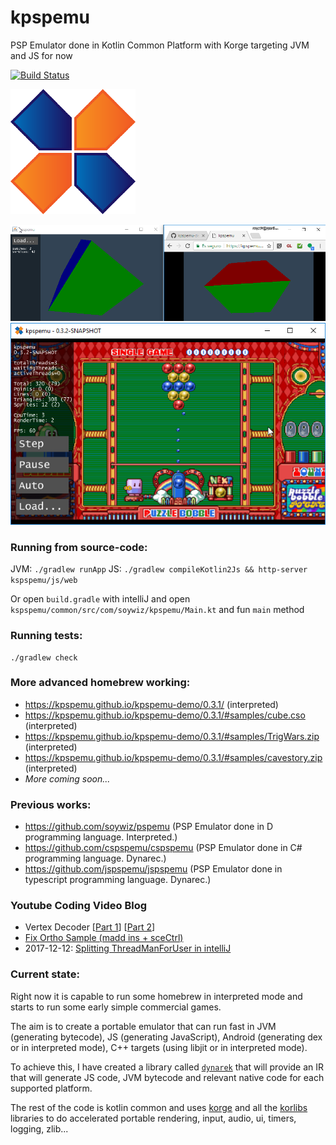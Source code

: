 # kpspemu

PSP Emulator done in Kotlin Common Platform with Korge targeting JVM and JS for now

[![Build Status](https://travis-ci.org/kpspemu/kpspemu.svg?branch=master)](https://travis-ci.org/kpspemu/kpspemu)

![](/docs/kpspemu-logo-200x200.png)

[![](/docs/cube.png)](https://kpspemu.github.io/kpspemu-demo/cube/)
[![](/docs/0.3.2-SNAPSHOT-JVM.png)](https://kpspemu.github.io/kpspemu-demo/0.3.2/)

### Running from source-code:

JVM: `./gradlew runApp`
JS: `./gradlew compileKotlin2Js && http-server kspspemu/js/web`

Or open `build.gradle` with intelliJ and open `kspspemu/common/src/com/soywiz/kpspemu/Main.kt` and fun `main` method

### Running tests:

```
./gradlew check
```

### More advanced homebrew working:
* https://kpspemu.github.io/kpspemu-demo/0.3.1/ (interpreted)
* https://kpspemu.github.io/kpspemu-demo/0.3.1/#samples/cube.cso (interpreted)
* https://kpspemu.github.io/kpspemu-demo/0.3.1/#samples/TrigWars.zip (interpreted)
* https://kpspemu.github.io/kpspemu-demo/0.3.1/#samples/cavestory.zip (interpreted)
* *More coming soon...*

### Previous works:
* https://github.com/soywiz/pspemu (PSP Emulator done in D programming language. Interpreted.)
* https://github.com/cspspemu/cspspemu (PSP Emulator done in C# programming language. Dynarec.)
* https://github.com/jspspemu/jspspemu (PSP Emulator done in typescript programming language. Dynarec.)

### Youtube Coding Video Blog

* Vertex Decoder [[Part 1](https://youtu.be/-a6Igq_XiPc)] [[Part 2](https://youtu.be/TZzSfTxDjTo)]
* [Fix Ortho Sample (madd ins + sceCtrl)](https://youtu.be/REF_wFJE85c)
* 2017-12-12: [Splitting ThreadManForUser in intelliJ](https://www.youtube.com/watch?v=fdcpPWjxl1A)

### Current state:
Right now it is capable to run some homebrew in interpreted mode and starts to run some early simple commercial games.

The aim is to create a portable emulator that can run fast in
JVM (generating bytecode),
JS (generating JavaScript),
Android (generating dex or in interpreted mode),
C++ targets (using libjit or in interpreted mode).

To achieve this, I have created a library called [`dynarek`](https://korlibs.github.io/dynarek/) that will provide an IR that
will generate JS code, JVM bytecode and relevant native code for each supported platform.

The rest of the code is kotlin common and uses [korge](https://github.com/korlibs/korge) and all
the [korlibs](https://github.com/korlibs/) libraries to do accelerated portable rendering, input,
audio, ui, timers, logging, zlib...  
